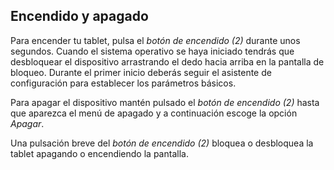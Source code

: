 ## Encendido y apagado

Para encender tu tablet, pulsa el *botón de encendido (2)* durante unos segundos. Cuando el sistema operativo se haya iniciado tendrás que desbloquear el dispositivo arrastrando el dedo hacia arriba en la pantalla de bloqueo. Durante el primer inicio deberás seguir el asistente de configuración para establecer los parámetros básicos.

Para apagar el dispositivo mantén pulsado el *botón de encendido (2)* hasta que aparezca el menú de apagado y a continuación escoge la opción *Apagar*. 

Una pulsación breve del *botón de encendido (2)* bloquea o desbloquea la tablet apagando o encendiendo la pantalla.
